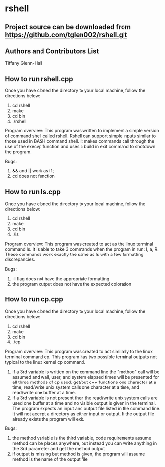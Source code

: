 rshell
======

Project source can be downloaded from https://github.com/tglen002/rshell.git
-----------

Authors and Contributors List
-----------
Tiffany Glenn-Hall

How to run rshell.cpp
----------------

Once you have cloned the directory to your local machine, follow the directions below:
<ol>
  <li>cd rshell</li>
  <li>make</li>
  <li>cd bin</li>
  <li>./rshell</li>
</ol>

Program overview:
This program was written to implement a simple version of command shell called rshell.
Rshell can support simple inputs similar to those used in BASH command shell.
It makes commands call through the use of the execvp function and uses a build in exit command to shotdown the program.

Bugs:
<ol>
  <li>&& and || work as if ;</li>
  <li>cd does not function </li>
</ol>

How to run ls.cpp
----------------

Once you have cloned the directory to your local machine, follow the directions below:
<ol>
  <li>cd rshell</li>
  <li>make</li>
  <li>cd bin</li>
  <li>./ls</li>
</ol>

Program overview:
This program was created to act as the linux terminal command ls. It is able to take 3 commands when the program in run: l, a, R. These commands work exactly the same as ls with a few formatting discrepancies.

Bugs:
<ol>
  <li>-l flag does not have the appropriate formatting</li>
  <li>the program output does not have the expected coloration</li>
</ol>

How to run cp.cpp
----------------

Once you have cloned the directory to your local machine, follow the directions below:
<ol>
  <li>cd rshell</li>
  <li>make</li>
  <li>cd bin</li>
  <li>./cp</li>
</ol>

Program overview:
This program was created to act similarly to the linux terminal command cp. This program has two possible terminal outputs not typical to the linux kernel cp command. 
1. If a 3rd variable is written on the command line the "method" call will be assumed and wall, user, and system elapsed times will be presented for all three methods of cp used: get/put c++ functions one character at a time, read/write unix system calls one character at a time, and read/write one buffer at a time.
2. If a 3rd variable is not present then the read/write unix system calls are used one buffer at a time and no visible output is given in the terminal.
The program expects an input and output file listed in the command line. It will not accept a directory as either input or output. If the output file already exists the program will exit. 

Bugs:
<ol>
  <li>the method variable is the third variable, code requirements assume method can be places anywhere, but instead you can write anything in the 3rd parameter and get the method output</li>
  <li>if output is missing but method is given, the program will assume method is the name of the output file</li>
</ol>



